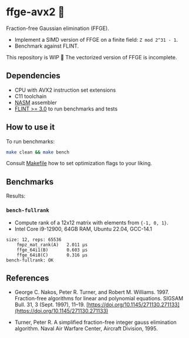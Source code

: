 ffge-avx2 🦋
=================================================

Fraction-free Gaussian elimination (FFGE).

* Implement a SIMD version of FFGE on a finite field: `Z mod 2^31 - 1`.
* Benchmark against FLINT.

This repository is WIP 🚧 The vectorized version of FFGE is incomplete.

Dependencies
------------

* CPU with AVX2 instruction set extensions
* C11 toolchain
* [NASM](https://nasm.us) assembler
* [FLINT >= 3.0](https://flintlib.org) to run benchmarks and tests


How to use it
-------------

To run benchmarks:

```bash
make clean && make bench
```

Consult [Makefile](./Makefile) how to set optimization flags to your liking.


Benchmarks
----------

Results:

### `bench-fullrank`

* Compute rank of a 12x12 matrix with elements from `{-1, 0, 1}`.
* Intel Core i9-12900, 64GB RAM, Ubuntu 22.04, GCC-14.1

```text
size: 12, reps: 65536
	fmpz_mat_rank(A)   2.011 μs
	ffge_64i1(B)       0.603 μs
	ffge_64i8(C)       0.316 μs
bench-fullrank: OK
```


References
----------

* George C. Nakos, Peter R. Turner, and Robert M. Williams. 1997.  Fraction-free
algorithms for linear and polynomial equations. SIGSAM Bull. 31, 3 (Sept.
1997), 11–19. [https://doi.org/10.1145/271130.271133](https://doi.org/10.1145/271130.271133)

* Turner, Peter R. A simplified fraction-free integer gauss elimination algorithm. Naval Air Warfare Center, Aircraft Division, 1995.

